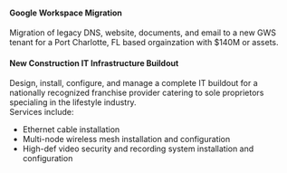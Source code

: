 #### Google Workspace Migration ####  
Migration of legacy DNS, website, documents, and email to a new GWS tenant
for a Port Charlotte, FL based orgainzation with $140M or assets.  

#### New Construction IT Infrastructure Buildout ####
Design, install, configure, and manage a complete IT buildout for a nationally recognized
franchise provider catering to sole proprietors specialing in the lifestyle industry.  
Services include:  
- Ethernet cable installation
- Multi-node wireless mesh installation and configuration
- High-def video security and recording system installation and configuration
